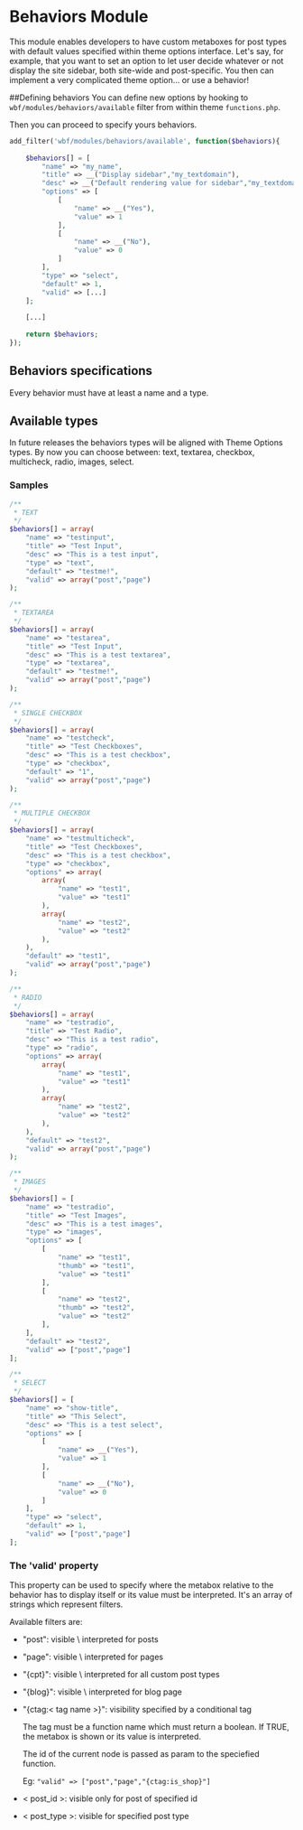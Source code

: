 # Behaviors Module

This module enables developers to have custom metaboxes for post types with default values specified within theme options interface. 
Let's say, for example, that you want to set an option to let user decide whatever or not display the site sidebar, both site-wide and post-specific. You then can implement a very complicated theme option... or use a behavior!

##Defining behaviors
You can define new options by hooking to `wbf/modules/behaviors/available` filter from within theme `functions.php`.

Then you can proceed to specify yours behaviors.

```php
add_filter('wbf/modules/behaviors/available', function($behaviors){
    
    $behaviors[] = [
        "name" => "my_name",
        "title" => __("Display sidebar","my_textdomain"),
        "desc" => __("Default rendering value for sidebar","my_textdomain"),
        "options" => [
            [
                "name" => __("Yes"),
                "value" => 1
            ],
            [
                "name" => __("No"),
                "value" => 0
            ]
        ],
        "type" => "select",
        "default" => 1,
        "valid" => [...]
    ];
    
    [...]
    
    return $behaviors;
});
```

## Behaviors specifications

Every behavior must have at least a name and a type.

## Available types

In future releases the behaviors types will be aligned with Theme Options types. By now you can choose between: text, textarea, checkbox, multicheck, radio, images, select.

### Samples

```php
/**
 * TEXT
 */
$behaviors[] = array(
    "name" => "testinput",
    "title" => "Test Input",
    "desc" => "This is a test input",
    "type" => "text",
    "default" => "testme!",
    "valid" => array("post","page")
);

/**
 * TEXTAREA
 */
$behaviors[] = array(
    "name" => "testarea",
    "title" => "Test Input",
    "desc" => "This is a test textarea",
    "type" => "textarea",
    "default" => "testme!",
    "valid" => array("post","page")
);

/**
 * SINGLE CHECKBOX
 */
$behaviors[] = array(
    "name" => "testcheck",
    "title" => "Test Checkboxes",
    "desc" => "This is a test checkbox",
    "type" => "checkbox",
    "default" => "1",
    "valid" => array("post","page")
);

/**
 * MULTIPLE CHECKBOX
 */
$behaviors[] = array(
    "name" => "testmulticheck",
    "title" => "Test Checkboxes",
    "desc" => "This is a test checkbox",
    "type" => "checkbox",
    "options" => array(
        array(
            "name" => "test1",
            "value" => "test1"
        ),
        array(
            "name" => "test2",
            "value" => "test2"
        ),
    ),
    "default" => "test1",
    "valid" => array("post","page")
);

/**
 * RADIO
 */
$behaviors[] = array(
    "name" => "testradio",
    "title" => "Test Radio",
    "desc" => "This is a test radio",
    "type" => "radio",
    "options" => array(
        array(
            "name" => "test1",
            "value" => "test1"
        ),
        array(
            "name" => "test2",
            "value" => "test2"
        ),
    ),
    "default" => "test2",
    "valid" => array("post","page")
);

/**
 * IMAGES
 */
$behaviors[] = [
    "name" => "testradio",
    "title" => "Test Images",
    "desc" => "This is a test images",
    "type" => "images",
    "options" => [
        [
            "name" => "test1",
            "thumb" => "test1",
            "value" => "test1"
        ],
        [
            "name" => "test2",
            "thumb" => "test2",
            "value" => "test2"
        ],
    ],
    "default" => "test2",
    "valid" => ["post","page"]
];

/**
 * SELECT
 */
$behaviors[] = [
    "name" => "show-title",
    "title" => "This Select",
    "desc" => "This is a test select",
    "options" => [
        [
            "name" => __("Yes"),
            "value" => 1
        ],
        [
            "name" => __("No"),
            "value" => 0
        ]
    ],
    "type" => "select",
    "default" => 1,
    "valid" => ["post","page"]
];
```
    
### The 'valid' property

This property can be used to specify where the metabox relative to the behavior has to display itself or its value must be interpreted. It's an array of strings which represent filters. 

Available filters are:

- "post": visible \ interpreted for posts

- "page": visible \ interpreted for pages

- "{cpt}": visible \ interpreted for all custom post types

- "{blog}": visible \ interpreted for blog page

- "{ctag:< tag name >}": visibility specified by a conditional tag

    The tag must be a function name which must return a boolean. If TRUE, the metabox is shown or its value is interpreted.
    
    The id of the current node is passed as param to the speciefied function.
    
    Eg: `"valid" => ["post","page","{ctag:is_shop}"]`

- < post_id >: visible only for post of specified id

- < post_type >: visible for specified post type


